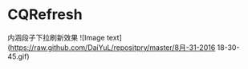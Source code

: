 # CQRefresh
内涵段子下拉刷新效果
![Image text](https://raw.github.com/DaiYuL/repositpry/master/8月-31-2016 18-30-45.gif)
